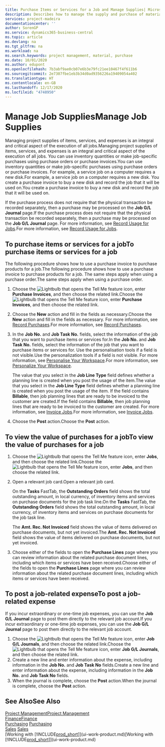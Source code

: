 ```yaml
---
title: Purchase Items or Services for a Job and Manage Supplies| Microsoft Docs
description: Describes how to manage the supply and purchase of material and services to jobs.
services: project-madeira
documentationcenter: ''
author: SorenGP
ms.service: dynamics365-business-central
ms.topic: article
ms.devlang: na
ms.tgt_pltfrm: na
ms.workload: na
ms.search.keywords: project management, material, purchase
ms.date: 10/01/2020
ms.author: edupont
ms.openlocfilehash: 7b3abf9ae0cb07e6b3e79fc21ee10467f4f611b6
ms.sourcegitcommit: 2e7307fbe1eb3b34d0ad9356226a19409054a402
ms.translationtype: HT
ms.contentlocale: en-GB
ms.lasthandoff: 12/17/2020
ms.locfileid: "4748950"
---
```

# <a name="manage-job-supplies"></a><span data-ttu-id="cc4a7-103">Manage Job Supplies</span><span class="sxs-lookup"><span data-stu-id="cc4a7-103">Manage Job Supplies</span></span>
<span data-ttu-id="cc4a7-104">Managing project supplies of items, services, and expenses is an integral and critical aspect of the execution of all jobs.</span><span class="sxs-lookup"><span data-stu-id="cc4a7-104">Managing project supplies of items, services, and expenses is an integral and critical aspect of the execution of all jobs.</span></span> <span data-ttu-id="cc4a7-105">You can use inventory quantities or make job-specific purchases using purchase orders or purchase invoices.</span><span class="sxs-lookup"><span data-stu-id="cc4a7-105">You can use inventory quantities or make job-specific purchases using purchase orders or purchase invoices.</span></span> <span data-ttu-id="cc4a7-106">For example, a service job on a computer requires a new disk.</span><span class="sxs-lookup"><span data-stu-id="cc4a7-106">For example, a service job on a computer requires a new disk.</span></span> <span data-ttu-id="cc4a7-107">You create a purchase invoice to buy a new disk and record the job that it will be used on.</span><span class="sxs-lookup"><span data-stu-id="cc4a7-107">You create a purchase invoice to buy a new disk and record the job that it will be used on.</span></span>

<span data-ttu-id="cc4a7-108">If the purchase process does not require that the physical transaction be recorded separately, then a purchase may be processed on the **Job G/L Journal** page.</span><span class="sxs-lookup"><span data-stu-id="cc4a7-108">If the purchase process does not require that the physical transaction be recorded separately, then a purchase may be processed on the **Job G/L Journal** page.</span></span> <span data-ttu-id="cc4a7-109">For more information, see [Record Usage for Jobs](projects-how-record-job-usage.md).</span><span class="sxs-lookup"><span data-stu-id="cc4a7-109">For more information, see [Record Usage for Jobs](projects-how-record-job-usage.md).</span></span>

## <a name="to-purchase-items-or-services-for-a-job"></a><span data-ttu-id="cc4a7-110">To purchase items or services for a job</span><span class="sxs-lookup"><span data-stu-id="cc4a7-110">To purchase items or services for a job</span></span>
<span data-ttu-id="cc4a7-111">The following procedure shows how to use a purchase invoice to purchase products for a job.</span><span class="sxs-lookup"><span data-stu-id="cc4a7-111">The following procedure shows how to use a purchase invoice to purchase products for a job.</span></span> <span data-ttu-id="cc4a7-112">The same steps apply when using a purchase order.</span><span class="sxs-lookup"><span data-stu-id="cc4a7-112">The same steps apply when using a purchase order.</span></span>  

1. <span data-ttu-id="cc4a7-113">Choose the ![Lightbulb that opens the Tell Me feature](media/ui-search/search_small.png "Tell me what you want to do") icon, enter **Purchase Invoices**, and then choose the related link.</span><span class="sxs-lookup"><span data-stu-id="cc4a7-113">Choose the ![Lightbulb that opens the Tell Me feature](media/ui-search/search_small.png "Tell me what you want to do") icon, enter **Purchase Invoices**, and then choose the related link.</span></span>  
2. <span data-ttu-id="cc4a7-114">Choose the **New** action and fill in the fields as necessary.</span><span class="sxs-lookup"><span data-stu-id="cc4a7-114">Choose the **New** action and fill in the fields as necessary.</span></span> <span data-ttu-id="cc4a7-115">For more information, see [Record Purchases](purchasing-how-record-purchases.md).</span><span class="sxs-lookup"><span data-stu-id="cc4a7-115">For more information, see [Record Purchases](purchasing-how-record-purchases.md).</span></span>
3. <span data-ttu-id="cc4a7-116">In the **Job No.** and **Job Task No.** fields, select the information of the job that you want to purchase items or services for.</span><span class="sxs-lookup"><span data-stu-id="cc4a7-116">In the **Job No.** and **Job Task No.** fields, select the information of the job that you want to purchase items or services for.</span></span> <span data-ttu-id="cc4a7-117">Use the personalisation tools if a field is not visible.</span><span class="sxs-lookup"><span data-stu-id="cc4a7-117">Use the personalization tools if a field is not visible.</span></span> <span data-ttu-id="cc4a7-118">For more information, see [Personalise Your Workspace](ui-personalization-user.md).</span><span class="sxs-lookup"><span data-stu-id="cc4a7-118">For more information, see [Personalize Your Workspace](ui-personalization-user.md).</span></span>

    <span data-ttu-id="cc4a7-119">The value that you select in the **Job Line Type** field defines whether a planning line is created when you post the usage of the item.</span><span class="sxs-lookup"><span data-stu-id="cc4a7-119">The value that you select in the **Job Line Type** field defines whether a planning line is created when you post the usage of the item.</span></span> <span data-ttu-id="cc4a7-120">If the field contains **Billable**, then job planning lines that are ready to be invoiced to the customer are created.</span><span class="sxs-lookup"><span data-stu-id="cc4a7-120">If the field contains **Billable**, then job planning lines that are ready to be invoiced to the customer are created.</span></span> <span data-ttu-id="cc4a7-121">For more information, see [Invoice Jobs](projects-how-invoice-jobs.md).</span><span class="sxs-lookup"><span data-stu-id="cc4a7-121">For more information, see [Invoice Jobs](projects-how-invoice-jobs.md).</span></span>
4. <span data-ttu-id="cc4a7-122">Choose the **Post** action.</span><span class="sxs-lookup"><span data-stu-id="cc4a7-122">Choose the **Post** action.</span></span>

## <a name="to-view-the-value-of-purchases-for-a-job"></a><span data-ttu-id="cc4a7-123">To view the value of purchases for a job</span><span class="sxs-lookup"><span data-stu-id="cc4a7-123">To view the value of purchases for a job</span></span>
1. <span data-ttu-id="cc4a7-124">Choose the ![Lightbulb that opens the Tell Me feature](media/ui-search/search_small.png "Tell me what you want to do") icon, enter **Jobs**, and then choose the related link.</span><span class="sxs-lookup"><span data-stu-id="cc4a7-124">Choose the ![Lightbulb that opens the Tell Me feature](media/ui-search/search_small.png "Tell me what you want to do") icon, enter **Jobs**, and then choose the related link.</span></span>
2. <span data-ttu-id="cc4a7-125">Open a relevant job card.</span><span class="sxs-lookup"><span data-stu-id="cc4a7-125">Open a relevant job card.</span></span>

    <span data-ttu-id="cc4a7-126">On the **Tasks** FastTab, the **Outstanding Orders** field shows the total outstanding amount, in local currency, of inventory items and services on purchase documents for the job task line.</span><span class="sxs-lookup"><span data-stu-id="cc4a7-126">On the **Tasks** FastTab, the **Outstanding Orders** field shows the total outstanding amount, in local currency, of inventory items and services on purchase documents for the job task line.</span></span>  

    <span data-ttu-id="cc4a7-127">The **Amt. Rec. Not Invoiced** field shows the value of items delivered on purchase documents, but not yet invoiced.</span><span class="sxs-lookup"><span data-stu-id="cc4a7-127">The **Amt. Rec. Not Invoiced** field shows the value of items delivered on purchase documents, but not yet invoiced.</span></span>  
3. <span data-ttu-id="cc4a7-128">Choose either of the fields to open the **Purchase Lines** page where you can review information about the related purchase document lines, including which items or services have been received.</span><span class="sxs-lookup"><span data-stu-id="cc4a7-128">Choose either of the fields to open the **Purchase Lines** page where you can review information about the related purchase document lines, including which items or services have been received.</span></span>

## <a name="to-post-a-job-related-expense"></a><span data-ttu-id="cc4a7-129">To post a job-related expense</span><span class="sxs-lookup"><span data-stu-id="cc4a7-129">To post a job-related expense</span></span>
<span data-ttu-id="cc4a7-130">If you incur extraordinary or one-time job expenses, you can use the **Job G/L Journal** page to post them directly to the relevant job account.</span><span class="sxs-lookup"><span data-stu-id="cc4a7-130">If you incur extraordinary or one-time job expenses, you can use the **Job G/L Journal** page to post them directly to the relevant job account.</span></span>

1. <span data-ttu-id="cc4a7-131">Choose the ![Lightbulb that opens the Tell Me feature](media/ui-search/search_small.png "Tell me what you want to do") icon, enter **Job G/L Journals**, and then choose the related link.</span><span class="sxs-lookup"><span data-stu-id="cc4a7-131">Choose the ![Lightbulb that opens the Tell Me feature](media/ui-search/search_small.png "Tell me what you want to do") icon, enter **Job G/L Journals**, and then choose the related link.</span></span>  
2. <span data-ttu-id="cc4a7-132">Create a new line and enter information about the expense, including information in the **Job No.** and **Job Task No** fields.</span><span class="sxs-lookup"><span data-stu-id="cc4a7-132">Create a new line and enter information about the expense, including information in the **Job No.** and **Job Task No** fields.</span></span>  
3. <span data-ttu-id="cc4a7-133">When the journal is complete, choose the **Post** action.</span><span class="sxs-lookup"><span data-stu-id="cc4a7-133">When the journal is complete, choose the **Post** action.</span></span>

## <a name="see-also"></a><span data-ttu-id="cc4a7-134">See Also</span><span class="sxs-lookup"><span data-stu-id="cc4a7-134">See Also</span></span>
[<span data-ttu-id="cc4a7-135">Project Management</span><span class="sxs-lookup"><span data-stu-id="cc4a7-135">Project Management</span></span>](projects-manage-projects.md)  
[<span data-ttu-id="cc4a7-136">Finance</span><span class="sxs-lookup"><span data-stu-id="cc4a7-136">Finance</span></span>](finance.md)  
<span data-ttu-id="cc4a7-137">[Purchasing](purchasing-manage-purchasing.md)       </span><span class="sxs-lookup"><span data-stu-id="cc4a7-137">[Purchasing](purchasing-manage-purchasing.md)       </span></span>  
<span data-ttu-id="cc4a7-138">[Sales](sales-manage-sales.md)    </span><span class="sxs-lookup"><span data-stu-id="cc4a7-138">[Sales](sales-manage-sales.md)    </span></span>  
<span data-ttu-id="cc4a7-139">[Working with [!INCLUDE[prod_short](includes/prod_short.md)]](ui-work-product.md)</span><span class="sxs-lookup"><span data-stu-id="cc4a7-139">[Working with [!INCLUDE[prod_short](includes/prod_short.md)]](ui-work-product.md)</span></span>  
